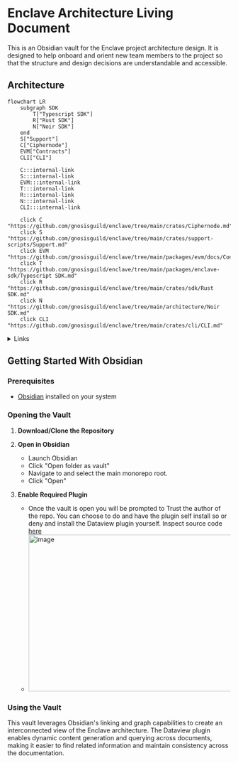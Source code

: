 # Enclave Architecture Living Document

This is an Obsidian vault for the Enclave project architecture design. It is designed to help onboard and orient new team members to the project so that the structure and design decisions are understandable and accessible.

## Architecture

```mermaid
flowchart LR
	subgraph SDK
	    T["Typescript SDK"]
	    R["Rust SDK"]
	    N["Noir SDK"]
	end
    S["Support"]
    C["Ciphernode"]
    EVM["Contracts"]
    CLI["CLI"]

    C:::internal-link
    S:::internal-link
    EVM:::internal-link
    T:::internal-link
    R:::internal-link
    N:::internal-link
    CLI:::internal-link

    click C "https://github.com/gnosisguild/enclave/tree/main/crates/Ciphernode.md"
    click S "https://github.com/gnosisguild/enclave/tree/main/crates/support-scripts/Support.md"
    click EVM "https://github.com/gnosisguild/enclave/tree/main/packages/evm/docs/Contracts.md"
    click T "https://github.com/gnosisguild/enclave/tree/main/packages/enclave-sdk/Typescript SDK.md"
    click R "https://github.com/gnosisguild/enclave/tree/main/crates/sdk/Rust SDK.md"
    click N "https://github.com/gnosisguild/enclave/tree/main/architecture/Noir SDK.md"
    click CLI "https://github.com/gnosisguild/enclave/tree/main/crates/cli/CLI.md"
```
<details>
<summary>Links</summary>

[[CLI]]
[[Ciphernode]]
[[Contracts]]
[[Noir SDK]]
[[Rust SDK]]
[[Support]]
[[Typescript SDK]]
</details>

## Getting Started With Obsidian

### Prerequisites

- [Obsidian](https://obsidian.md/) installed on your system

### Opening the Vault

1. **Download/Clone the Repository**
2. **Open in Obsidian**

   - Launch Obsidian
   - Click "Open folder as vault"
   - Navigate to and select the main monorepo root.
   - Click "Open"

3. **Enable Required Plugin**
   - Once the vault is open you will be prompted to Trust the author of the repo. You can choose to do and have the plugin self install so or deny and install the Dataview plugin yourself. Inspect source code [here](https://github.com/blacksmithgu/obsidian-dataview)
   - <img width="616" height="353" alt="image" src="https://github.com/user-attachments/assets/f51fd939-7b5c-4fc2-bcd5-3ca64686a8dc" />


### Using the Vault

This vault leverages Obsidian's linking and graph capabilities to create an interconnected view of the Enclave architecture. The Dataview plugin enables dynamic content generation and querying across documents, making it easier to find related information and maintain consistency across the documentation.
